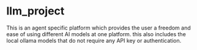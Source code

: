 # llm_project
This is an agent specific platform which provides the user a freedom and ease of using different AI models at one platform. this also includes the local ollama models that do not require any API key or authentication.
